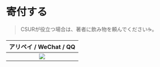 # 寄付する

> CSURが役立つ場合は、著者に飲み物を頼んでください☕️。

| アリペイ / WeChat / QQ  |
| :------------: |
| <img src="https://i.loli.net/2019/12/20/5ZBuakxyinLsz42.jpg"/>  |
